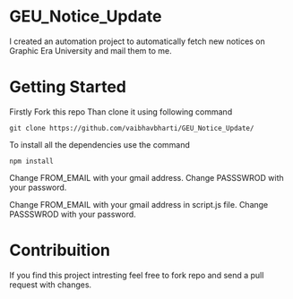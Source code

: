 # GEU_Notice_Update
I created an automation project to automatically fetch new notices on Graphic Era University and mail them to me.

# Getting Started
Firstly Fork this repo
Than clone it using following command
      
    git clone https://github.com/vaibhavbharti/GEU_Notice_Update/
    
 To install all the dependencies use the command
 
    npm install 
  
 
   Change FROM_EMAIL with your gmail address.
   Change PASSSWROD with your password.
        
Change FROM_EMAIL with your gmail address in script.js file.
Change PASSSWROD with your password.

# Contribuition
If you find this project intresting feel free to fork repo and send a pull request with changes.

